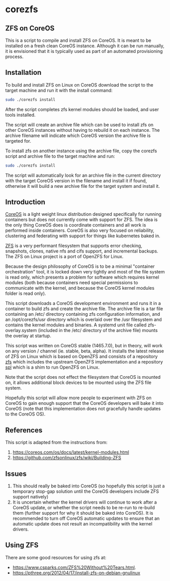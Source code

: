 # corezfs

## ZFS on CoreOS
This is a script to compile and install ZFS on CoreOS. It is meant to be installed on a fresh clean CoreOS instance. Although it can be run manually, it is envisioned that it is typically used as part of an automated provisioning process.

## Installation
To build and install ZFS on Linux on CoreOS download the script to the target machine and run it with the install command:
```bash
sudo ./corezfs install
```

After the script completes zfs kernel modules should be loaded, and user tools installed.

The script will create an archive file which can be used to install zfs on other CoreOS instances without having to rebuild it on each instance. The archive filename will indicate which CoreOS version the archive file is targeted for.

To install zfs on another instance using the archive file, copy the corezfs script and archive file to the target machine and run:
```bash
sudo ./corezfs install
```

The script will automatically look for an archive file in the current directory with the target CoreOS version in the filename and install it if found, otherwise it will build a new archive file for the target system and install it.


## Introduction
[CoreOS](https://coreos.com/os/docs/latest) is a light weight linux distribution designed specifically for running containers but does not currently come with support for ZFS. The idea is the only thing CoreOS does is coordinate containers and all work is performed inside containers. CoreOS is also very focused on reliability, clustering and federating with support for things like kubernetes baked in.

[ZFS](http://zfsonlinux.org) is a very performant filesystem that supports error checking, snapshots, clones, native nfs and cifs support, and incremental backups. The ZFS on Linux project is a port of OpenZFS for Linux.

Because the design philosophy of CoreOS is to be a minimal "container orchestration" tool, it is locked down very tightly and most of the file system is read only, which presents a problem for software which requires kernel modules (both because containers need special permissions to communicate with the kernel, and because the CoreOS kernel modules folder is read only).

This script downloads a CoreOS development environment and runs it in a container to build zfs and create the archive file. The archive file is a tar file containing an /etc/ directory containing zfs configuration information, and an /opt/corezfs/usr directory which is overlaid over the /usr filesystem and contains the kernel modules and binaries. A systemd unit file called zfs-overlay.system (included in the /etc/ directory of the archive file) mounts the overlay at startup.

This script was written on CoreOS stable (1465.7.0), but in theory, will work on any version / channel (ie. stable, beta, alpha). It installs the latest release of ZFS on Linux which is based on OpenZFS and consists of a repository [zfs](https://github.com/zfsonlinux/zfs) which includes the upstream OpenZFS implementation and a repository [spl](https://github.com/zfsonlinux/spl) which is a shim to run OpenZFS on Linux.

Note that the script does not effect the filesystem that CoreOS is mounted on, it allows additional block devices to be mounted using the ZFS file system.

Hopefully this script will allow more people to experiment with ZFS on CoreOS to gain enough support that the CoreOS developers will bake it into CoreOS (note that this implementation does not gracefully handle updates to the CoreOS OS).

## References
This script is adapted from the instructions from:

1. https://coreos.com/os/docs/latest/kernel-modules.html  
2. https://github.com/zfsonlinux/zfs/wiki/Building-ZFS

## Issues

1. This should really be baked into CoreOS (so hopefully this script is just a temporary stop-gap solution until the CoreOS developers include ZFS support natively)  
2. It is uncertain whether the kernel drivers will continue to work after a CoreOS update, or whether the script needs to be re-run to re-build them (further support for why it should be baked into CoreOS). It is recommended to turn off CoreOS automatic updates to ensure that an automatic update does not result an incompatibility with the kernel drivers.  
	
## Using ZFS

There are some good resources for using zfs at:
- https://www.csparks.com/ZFS%20Without%20Tears.html.
- https://pthree.org/2012/04/17/install-zfs-on-debian-gnulinux
